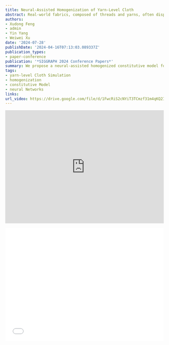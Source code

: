 ```yaml
---
title: Neural-Assisted Homogenization of Yarn-Level Cloth
abstract: Real-world fabrics, composed of threads and yarns, often display complex stress-strain relationships, making their homogenization a challenging task for fast simulation by continuum-based models. Consequently, existing homogenized yarn-level models frequently struggle with numerical stability without line search at large time steps, forcing a trade-off between model accuracy and stability. In this paper, we propose a neural-assisted homogenized constitutive model for simulating yarn-level cloth. Unlike analytic models, a neural model is advantageous in adapting to complex dynamic behaviors, and its inherent smoothness naturally mitigates stability issues. We also introduce a sector-based warm-start strategy to accelerate the data collection process in homogenization. This model is trained using collected strain energy datasets and its accuracy is validated through both qualitative and quantitative experiments. Thanks to our model’s stability, our simulator can now achieve two-orders-of-magnitude speedups with large time steps compared to previous models.
authors:
- Xudong Feng
- admin
- Yin Yang
- Weiwei Xu
date: '2024-07-28'
publishDate: '2024-04-16T07:13:03.089337Z'
publication_types:
- paper-conference
publication: '*SIGGRAPH 2024 Conference Papers*'
summary: We propose a neural-assisted homogenized constitutive model for simulating yarn-level cloth. This model is trained using collected strain energy datasets and its accuracy is validated through qualitative and quantitative experiments.
tags:
- yarn-level Cloth Simulation
- homogenization
- constitutive Model
- neural Networks
links:
url_video: https://drive.google.com/file/d/1FwcRiS2cNYiT3TCmzf31m4qKQ2Iw36hn/view
---
```


<p align="center">
<iframe width="100%" height="360" src="https://www.youtube.com/embed/Ds3pak36tS4?si=pskxfg2dB_yhWdWp" title="YouTube video player" frameborder="0" allow="accelerometer; autoplay; clipboard-write; encrypted-media; gyroscope; picture-in-picture; web-share" referrerpolicy="strict-origin-when-cross-origin" allowfullscreen></iframe>
<p align="center">
<iframe width="100%" height="360" src="//player.bilibili.com/player.html?isOutside=true&aid=112692241105566&bvid=BV1my3pehEgk&cid=500001598444132&p=1" scrolling="no" border="0" frameborder="no" framespacing="0" allowfullscreen="true"></iframe>
</p>
